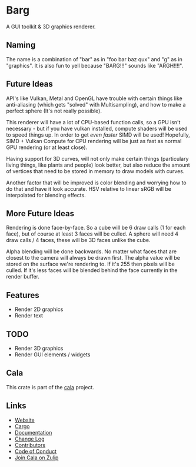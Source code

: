 # Barg
A GUI toolkit & 3D graphics renderer.

## Naming
The name is a combination of "bar" as in "foo bar baz qux" and "g" as in "graphics".  It is also fun to yell because "BARG!!!" sounds like "ARGH!!!!".

## Future Ideas
API's like Vulkan, Metal and OpenGL have trouble with certain things like anti-aliasing (which gets "solved" with Multisampling), and how to make a perfect sphere (It's not really possible).

This renderer will have a lot of CPU-based function calls, so a GPU isn't necessary - but if you have vulkan installed, compute shaders will be used to speed things up.  In order to get *even faster* SIMD will be used!  Hopefully, SIMD + Vulkan Compute for CPU rendering will be just as fast as normal GPU rendering (or at least close).

Having support for 3D curves, will not only make certain things (particulary living things, like plants and people) look better, but also reduce the amount of vertices that need to be stored in memory to draw models with curves.

Another factor that will be improved is color blending and worrying how to do that and have it look accurate.  HSV relative to linear sRGB will be interpolated for blending effects.

## More Future Ideas
Rendering is done face-by-face.  So a cube will be 6 draw calls (1 for each face), but of course at least 3 faces will be culled.  A sphere will need 4 draw calls / 4 faces, these will be 3D faces unlike the cube.

Alpha blending will be done backwards.  No matter what faces that are closest to the camera will always be drawn first.  The alpha value will be stored on the surface we're rendering to.  If it's 255 then pixels will be culled.  If it's less faces will be blended behind the face currently in the render buffer.

## Features
- Render 2D graphics
- Render text

## TODO
- Render 3D graphics
- Render GUI elements / widgets

## Cala
This crate is part of the [cala](https://crates.io/crates/cala) project.

## Links
- [Website](https://code.plopgrizzly.com/barg)
- [Cargo](https://crates.io/crates/barg)
- [Documentation](https://docs.rs/barg)
- [Change Log](https://code.plopgrizzly.com/barg/CHANGELOG)
- [Contributors](https://code.plopgrizzly.com/barg/CONTRIBUTORS)
- [Code of Conduct](https://code.plopgrizzly.com/barg/CODEOFCONDUCT)
- [Join Cala on Zulip](https://plopgrizzly.zulipchat.com/join/pp13s6clnexk03tvlnrtjvi1/)
